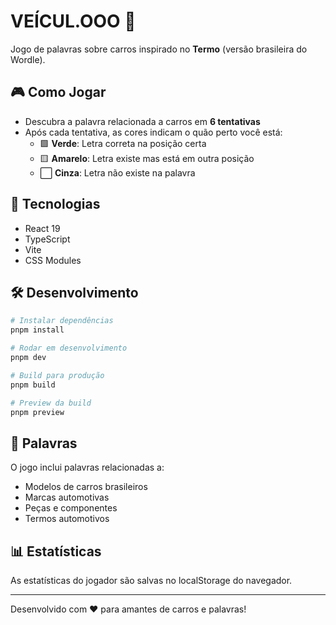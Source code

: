 # VEÍCUL.OOO 🚗

Jogo de palavras sobre carros inspirado no **Termo** (versão brasileira do Wordle).

## 🎮 Como Jogar

- Descubra a palavra relacionada a carros em **6 tentativas**
- Após cada tentativa, as cores indicam o quão perto você está:
  - 🟩 **Verde**: Letra correta na posição certa
  - 🟨 **Amarelo**: Letra existe mas está em outra posição
  - ⬜ **Cinza**: Letra não existe na palavra

## 🚀 Tecnologias

- React 19
- TypeScript
- Vite
- CSS Modules

## 🛠️ Desenvolvimento

```bash
# Instalar dependências
pnpm install

# Rodar em desenvolvimento
pnpm dev

# Build para produção
pnpm build

# Preview da build
pnpm preview
```

## 📝 Palavras

O jogo inclui palavras relacionadas a:
- Modelos de carros brasileiros
- Marcas automotivas
- Peças e componentes
- Termos automotivos

## 📊 Estatísticas

As estatísticas do jogador são salvas no localStorage do navegador.

---

Desenvolvido com ❤️ para amantes de carros e palavras!
